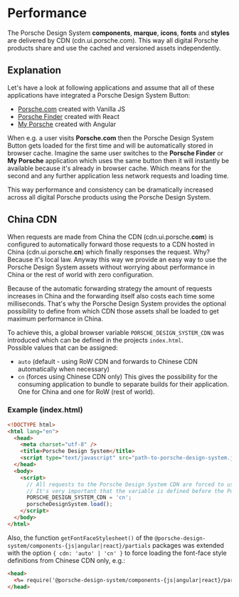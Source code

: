 # Performance

The Porsche Design System **components**, **marque**, **icons**, **fonts** and **styles** are delivered by CDN
(cdn.ui.porsche.com). This way all digital Porsche products share and use the cached and versioned assets independently.

<TableOfContents></TableOfContents>

## Explanation

Let's have a look at following applications and assume that all of these applications have integrated a Porsche Design
System Button:

- [Porsche.com](https://www.porsche.com) created with Vanilla JS
- [Porsche Finder](https://finder.porsche.com) created with React
- [My Porsche](https://login.porsche.com/login) created with Angular

When e.g. a user visits **Porsche.com** then the Porsche Design System Button gets loaded for the first time and will be
automatically stored in browser cache. Imagine the same user switches to the **Porsche Finder** or **My Porsche**
application which uses the same button then it will instantly be available because it's already in browser cache. Which
means for the second and any further application less network requests and loading time.

This way performance and consistency can be dramatically increased across all digital Porsche products using the Porsche
Design System.

## China CDN

When requests are made from China the CDN (cdn.ui.porsche.**com**) is configured to automatically forward those requests
to a CDN hosted in China (cdn.ui.porsche.**cn**) which finally responses the request. Why? Because it's local law.
Anyway this way we provide an easy way to use the Porsche Design System assets without worrying about performance in
China or the rest of world with zero configuration.

Because of the automatic forwarding strategy the amount of requests increases in China and the forwarding itself also
costs each time some milliseconds. That's why the Porsche Design System provides the optional possibility to define from
which CDN those assets shall be loaded to get maximum performance in China.

To achieve this, a global browser variable `PORSCHE_DESIGN_SYSTEM_CDN` was introduced which can be defined in the
projects `index.html`.  
Possible values that can be assigned:

- `auto` (default - using RoW CDN and forwards to Chinese CDN automatically when necessary)
- `cn` (forces using Chinese CDN only) This gives the possibility for the consuming application to bundle to separate
  builds for their application. One for China and one for RoW (rest of world).

### Example (index.html)

```html
<!DOCTYPE html>
<html lang="en">
  <head>
    <meta charset="utf-8" />
    <title>Porsche Design System</title>
    <script type="text/javascript" src="path-to-porsche-design-system.js"></script>
  </head>
  <body>
    <script>
      // All requests to the Porsche Design System CDN are forced to use the Chinese CDN directly.
      // It's very important that the variable is defined before the Porsche Design System get initialized!
      PORSCHE_DESIGN_SYSTEM_CDN = 'cn';
      porscheDesignSystem.load();
    </script>
  </body>
</html>
```

Also, the function `getFontFaceStylesheet()` of the `@porsche-design-system/components-{js|angular|react}/partials`
packages was extended with the option `{ cdn: 'auto' | 'cn' }` to force loading the font-face style definitions from
Chinese CDN only, e.g.:

```html
<head>
  <%= require('@porsche-design-system/components-{js|angular|react}/partials').getFontFaceStylesheet({ cdn: 'cn' }) %>
</head>
```
